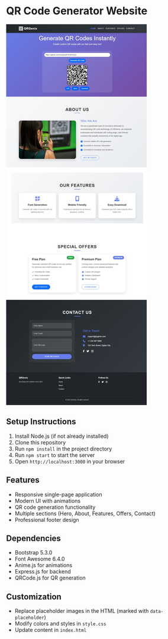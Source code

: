 # QR Code Generator Website

![QR-Code-Generator-Website Preview](public/preview.jpeg) <!-- Replace with a screenshot -->

## Setup Instructions
1. Install Node.js (if not already installed)
2. Clone this repository
3. Run `npm install` in the project directory
4. Run `npm start` to start the server
5. Open `http://localhost:3000` in your browser

## Features
- Responsive single-page application
- Modern UI with animations
- QR code generation functionality
- Multiple sections (Hero, About, Features, Offers, Contact)
- Professional footer design

## Dependencies
- Bootstrap 5.3.0
- Font Awesome 6.4.0
- Anime.js for animations
- Express.js for backend
- QRCode.js for QR generation

## Customization
- Replace placeholder images in the HTML (marked with `data-placeholder`)
- Modify colors and styles in `style.css`
- Update content in `index.html`
